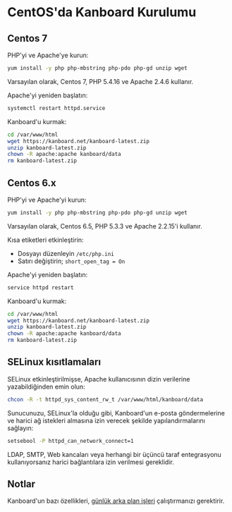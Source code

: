 CentOS'da Kanboard Kurulumu
===============================

Centos 7
--------

PHP'yi ve Apache'ye kurun:

```bash
yum install -y php php-mbstring php-pdo php-gd unzip wget
```

Varsayılan olarak, Centos 7, PHP 5.4.16 ve Apache 2.4.6 kullanır.

Apache'yi yeniden başlatın:

```bash
systemctl restart httpd.service
```

Kanboard'u kurmak:

```bash
cd /var/www/html
wget https://kanboard.net/kanboard-latest.zip
unzip kanboard-latest.zip
chown -R apache:apache kanboard/data
rm kanboard-latest.zip
```

Centos 6.x
----------

PHP'yi ve Apache'yi kurun:

```bash
yum install -y php php-mbstring php-pdo php-gd unzip wget
```

Varsayılan olarak, Centos 6.5, PHP 5.3.3 ve Apache 2.2.15'i kullanır.

Kısa etiketleri etkinleştirin:

- Dosyayı düzenleyin `/etc/php.ini`
- Satırı değiştirin; `short_open_tag = On`

Apache'yi yeniden başlatın:

```bash
service httpd restart
```

Kanboard'u kurmak:

```bash
cd /var/www/html
wget https://kanboard.net/kanboard-latest.zip
unzip kanboard-latest.zip
chown -R apache:apache kanboard/data
rm kanboard-latest.zip
```

SELinux kısıtlamaları
--------------------

SELinux etkinleştirilmişse, Apache kullanıcısının dizin verilerine yazabildiğinden emin olun:

```bash
chcon -R -t httpd_sys_content_rw_t /var/www/html/kanboard/data
```

Sunucunuzu, SELinux'la olduğu gibi, Kanboard'un e-posta göndermelerine ve harici ağ istekleri almasına izin verecek şekilde yapılandırmalarını sağlayın:

```bash
setsebool -P httpd_can_network_connect=1
```

LDAP, SMTP, Web kancaları veya herhangi bir üçüncü taraf entegrasyonu kullanıyorsanız harici bağlantılara izin verilmesi gereklidir.

Notlar
-----

Kanboard'un bazı özellikleri, [günlük arka plan işleri](cronjob.markdown)  çalıştırmanızı gerektirir.
